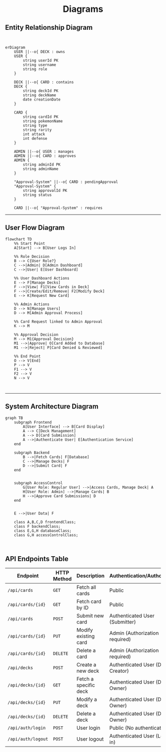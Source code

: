 # <p align="center">Diagrams</p>

## Entity Relationship Diagram

```mermaid


erDiagram
    USER ||--o{ DECK : owns
    USER {
        string userId PK
        string username
        string role
    }

    DECK ||--o{ CARD : contains
    DECK {
        string deckId PK
        string deckName
        date creationDate
    }

    CARD {
        string cardId PK
        string pokemonName
        string type
        string rarity
        int attack
        int defense
    }

    ADMIN ||--o{ USER : manages
    ADMIN ||--o{ CARD : approves
    ADMIN {
        string adminId PK
        string adminName
    }

    "Approval-System" ||--o{ CARD : pendingApproval
    "Approval-System" {
        string approvalId PK
        string status
    }
    
    CARD ||--o{ "Approval-System" : requires

```

---

## User Flow Diagram

```mermaid
flowchart TD
    %% Start Point
    A[Start] --> B[User Logs In]

    %% Role Decision
    B --> C{User Role?}
    C -->|Admin| D[Admin Dashboard]
    C -->|User| E[User Dashboard]

    %% User Dashboard Actions
    E --> F[Manage Decks]
    F -->|View| F1[View Cards in Deck]
    F -->|Create/Edit/Remove| F2[Modify Deck]
    E --> K[Request New Card]

    %% Admin Actions
    D --> N[Manage Users]
    D --> M[Admin Approval Process]

    %% Card Request linked to Admin Approval
    K --> M

    %% Approval Decision
    M --> M1{Approval Decision}
    M1 -->|Approve| O[Card Added to Database]
    M1 -->|Reject| P[Card Denied & Reviewed]

    %% End Point
    O --> V[End]
    P --> V
    F1 --> V
    F2 --> V
    N --> V



```

---

## System Architecture Diagram

```mermaid
graph TB
    subgraph Frontend
        A[User Interface] --> B[Card Display]
        A --> C[Deck Management]
        A --> D[Card Submission]
        A -->|Authenticate User| E[Authentication Service]
    end

    subgraph Backend
        B -->|Fetch Cards| F[Database]
        C -->|Manage Decks| F
        D -->|Submit Card| F
    end


    subgraph AccessControl
        G[User Role: Regular User] -->|Access Cards, Manage Deck| A
        H[User Role: Admin] -->|Manage Cards| B
        H -->|Approve Card Submissions| D
    end


    E -->|User Data| F

    class A,B,C,D frontendClass;
    class F backendClass;
    class E,G,H databaseClass;
    class G,H accessControlClass;



```

## API Endpoints Table

| **Endpoint**                 | **HTTP Method** | **Description**                     | **Authentication/Authorization** |
|-----------------------------|-----------------|-------------------------------------|----------------------------------|
| `/api/cards`                | `GET`           | Fetch all cards                     | Public       |
| `/api/cards/{id}`           | `GET`           | Fetch card by ID                    | Public       |
| `/api/cards`                | `POST`          | Submit new card                     | Authenticated User (Submitter)  |
| `/api/cards/{id}`           | `PUT`           | Modify existing card                | Admin (Authorization required)  |
| `/api/cards/{id}`           | `DELETE`        | Delete a card                       | Admin (Authorization required)  |
| `/api/decks`                | `POST`          | Create a new deck                   | Authenticated User (Deck Creator) |
| `/api/decks/{id}`           | `GET`           | Fetch a specific deck               | Authenticated User (Deck Owner) |
| `/api/decks/{id}`           | `PUT`           | Modify a deck                       | Authenticated User (Deck Owner) |
| `/api/decks/{id}`           | `DELETE`        | Delete a deck                       | Authenticated User (Deck Owner) |
| `/api/auth/login`           | `POST`          | User login                          | Public (No authentication)      |
| `/api/auth/logout`          | `POST`          | User logout                         | Authenticated User (Logged-in)  |
